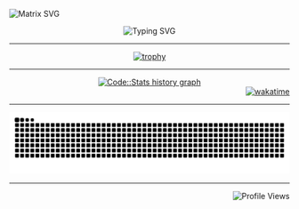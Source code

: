 ![Matrix SVG](https://raw.githubusercontent.com/rodrigograca31/rodrigograca31/master/matrix.svg)

<div align="center">
  <img src="https://readme-typing-svg.herokuapp.com/?font=Fira+Code&color=00FF00&background=FFFFFF00&lines=Welcome+to+my+profile;My+name+is+Danil+Borkov;I+am+an+source+enthusiast&center=true"; alt="Typing SVG" />
</div>

___

<p align="center">
  <a href="https://github.com/vokrob/github-profile-trophy">
    <img src="https://github-profile-trophy.vercel.app/?username=vokrob&theme=matrix&no-frame=true&no-bg=true&row=1&column=5" alt="trophy" />
  </a>
</p>

___

<div align="center">
  <a href="https://codestats.net/users/vokrob" target="_blank">
    <img src="https://codestats-readme.wegfan.cn/history-graph/vokrob?history_days=30&max_languages=12" alt="Code::Stats history graph" />
  </a>
</div>

<div align="right">
  <a href="https://wakatime.com/@c2eea5ba-3079-4fa5-8d83-15f10e89cc66">
    <img src="https://wakatime.com/badge/user/c2eea5ba-3079-4fa5-8d83-15f10e89cc66.svg?color=178600" alt="wakatime" />
  </a>
</div>

___

<img src="https://raw.githubusercontent.com/vokrob/vokrob/output/snake.svg" width = 1500 alt="Snake animation" />

___

<div align="right">
  <img src="https://komarev.com/ghpvc/?username=vokrob&color=178600" alt="Profile Views" />
</div>
